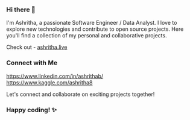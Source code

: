 ### Hi there 👋

I'm Ashritha, a passionate Software Engineer / Data Analyst. I love to explore new technologies and contribute to open source projects. Here you'll find a collection of my personal and collaborative projects.

Check out - <a href="https://ashritha.live" target="_blank">ashritha.live<a/>

### Connect with Me
https://www.linkedin.com/in/ashrithab/  
https://www.kaggle.com/ashritha8

Let's connect and collaborate on exciting projects together!

### Happy coding! ✨

<!--

![Top Langs](https://github-readme-stats.vercel.app/api/top-langs/?username=AshrithaB&show_icons=true&theme=radical)

![YOUR github stats](https://github-readme-stats.vercel.app/api?username=AshrithaB&show_icons=true&theme=radical)

-->
